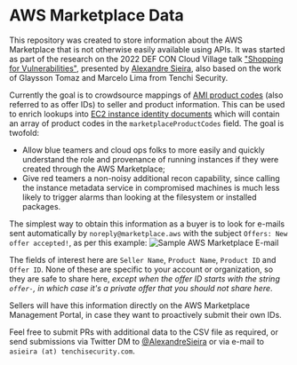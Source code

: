 # AWS Marketplace Data

This repository was created to store information about the AWS Marketplace that is not otherwise easily available
using APIs. It was started as part of the research on the 2022 DEF CON Cloud Village talk 
["Shopping for Vulnerabilities"](https://cloud-village.org/#talks?collapseAlexandreSieira),
presented by [Alexandre Sieira](https://twitter.com/AlexandreSieira), also based on the work of Glaysson Tomaz and 
Marcelo Lima from Tenchi Security.

Currently the goal is to crowdsource mappings of [AMI product codes](https://docs.aws.amazon.com/marketplace/latest/userguide/ami-getting-started.html) 
(also referred to as offer IDs) to seller and product information. This can be used to enrich lookups into 
[EC2 instance identity documents](https://docs.aws.amazon.com/AWSEC2/latest/UserGuide/instance-identity-documents.html)
which will contain an array of product codes in the `marketplaceProductCodes` field. The goal is twofold:
* Allow blue teamers and cloud ops folks to more easily and quickly understand the role and provenance of running instances
if they were created through the AWS Marketplace;
* Give red teamers a non-noisy additional recon capability, since calling the instance metadata service in compromised
machines is much less likely to trigger alarms than looking at the filesystem or installed packages.

The simplest way to obtain this information as a buyer is to look for e-mails sent automatically by 
`noreply@marketplace.aws` with the subject `Offers: New offer accepted!`, as per this example:
![Sample AWS Marketplace E-mail](sample-email.png)

The fields of interest here are `Seller Name`, `Product Name`, `Product ID` and `Offer ID`. None of these are specific 
to your account or organization, so they are safe to share here, *except when the offer ID starts with the string 
`offer-`, in which case it's a private offer that you should not share here*.

Sellers will have this information directly on the AWS Marketplace Management Portal, in case they want to proactively
submit their own IDs.

Feel free to submit PRs with additional data to the CSV file as required, or send submissions via Twitter DM to 
[@AlexandreSieira](https://twitter.com/AlexandreSieira) or via e-mail to `asieira (at) tenchisecurity.com`.
